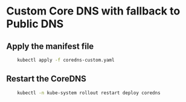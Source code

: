 # Custom Core DNS with fallback to Public DNS

## Apply the manifest file
```bash
    kubectl apply -f coredns-custom.yaml
```

## Restart the CoreDNS
```bash
    kubectl -n kube-system rollout restart deploy coredns
```